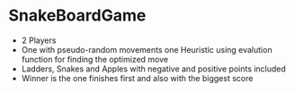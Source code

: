 # SnakeBoardGame

- 2 Players
- One with pseudo-random movements one Heuristic using evalution function for finding the optimized move
- Ladders, Snakes and Apples with negative and positive points included
- Winner is the one finishes first and also with the biggest score
